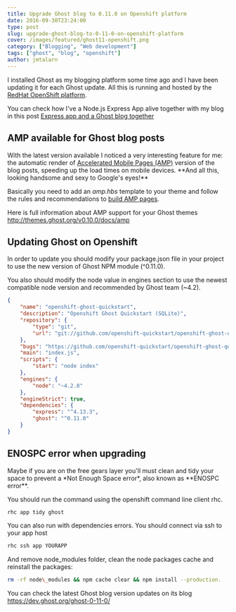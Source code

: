 ```yaml
---
title: Upgrade Ghost blog to 0.11.0 on Openshift platform
date: 2016-09-30T23:24:00
type: post
slug: upgrade-ghost-blog-to-0-11-0-on-openshift-platform
cover: /images/featured/ghost11-openshift.png
category: ["Blogging", "Web development"]
tags: ["ghost", "blog", "openshift"]
author: jmtalarn
---
```


I installed Ghost as my blogging platform some time ago and I have been updating it for each Ghost update. All this is running and hosted by the <a href="https://www.openshift.com/web-hosting/" target="\_blank">RedHat OpenShift platform</a>.

<!--more-->
<p class="note">You can check how I've a Node.js Express App alive together with my blog in this post <a title="Express app and a Ghost blog together" href="http://blog.jmtalarn.com/express-app-and-a-ghost-blog-together/">Express app and a Ghost blog together</a>

<h2 id="ampavailableforghostblogposts">AMP available for Ghost blog posts</h2>
With the latest version available I noticed a very interesting feature for me: the automatic render of <a href="http://blog.jmtalarn.com/how-to-build-an-accelerated-mobile-page-amp/">Accelerated Mobile Pages (AMP)</a> version of the blog posts, speeding up the load times on mobile devices. **And all this, looking handsome and sexy to Google's eyes!**

Basically you need to add an _amp.hbs_ template to your theme and follow the rules and recommendations to <a href="http://blog.jmtalarn.com/how-to-build-an-accelerated-mobile-page-amp/">build AMP pages</a>.

<p class="success">Here is full information about AMP support for your Ghost themes <a href="http://themes.ghost.org/v0.10.0/docs/amp">http://themes.ghost.org/v0.10.0/docs/amp</a>

<h2 id="updatingghostonopenshift">Updating Ghost on Openshift</h2>
In order to update you should modify your package.json file in your project to use the new version of Ghost NPM module (^0.11.0).

You also should modify the node value in engines section to use the newest compatible node version and recommended by Ghost team (~4.2).

```json
{
	"name": "openshift-ghost-quickstart",
	"description": "Openshift Ghost Quickstart (SQLite)",
	"repository": {
		"type": "git",
		"url": "git://github.com/openshift-quickstart/openshift-ghost-quickstart.git"
	},
	"bugs": "https://github.com/openshift-quickstart/openshift-ghost-quickstart/issues",
	"main": "index.js",
	"scripts": {
		"start": "node index"
	},
	"engines": {
		"node": "~4.2.0"
	},
	"engineStrict": true,
	"dependencies": {
		"express": "^4.13.3",
		"ghost": "^0.11.0"
	}
}
```

<h2 id="enospcerrorwhenupgrading">ENOSPC error when upgrading</h2>
Maybe if you are on the free gears layer you'll must clean and tidy your space to prevent a *Not Enough Space error*, also known as **ENOSPC error**.

You should run the command using the openshift command line client rhc.

```bash
rhc app tidy ghost
```

You can also run with dependencies errors. You should connect via ssh to your app host

```bash
rhc ssh app YOURAPP
```

And remove node_modules folder, clean the node packages cache and reinstall the packages:

```bash
rm -rf node\_modules && npm cache clear && npm install --production.
```

<p class="success">You can check the latest Ghost blog version updates on its blog <a href="https://dev.ghost.org/ghost-0-11-0/">https://dev.ghost.org/ghost-0-11-0/</a>
